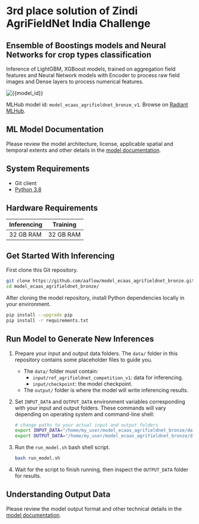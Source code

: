# 3rd place solution of Zindi AgriFieldNet India Challenge


## Ensemble of Boostings models and Neural Networks for crop types classification 

Inference of LightGBM, XGBoost models, trained on aggregation field features and Neural Network models with Encoder to process raw field images and Dense layers to process numerical features.

![{{model_id}}](https://radiantmlhub.blob.core.windows.net/frontend-dataset-images/odk_sample_agricultural_dataset.png)

MLHub model id: `model_ecaas_agrifieldnet_bronze_v1`. Browse on [Radiant MLHub](https://mlhub.earth/model/model_ecaas_agrifieldnet_bronze_v1).

## ML Model Documentation

Please review the model architecture, license, applicable spatial and temporal extents
and other details in the [model documentation](/docs/index.md).

## System Requirements

* Git client
* [Python 3.8](https://www.python.org)

## Hardware Requirements

|Inferencing|Training|
|-----------|--------|
|32 GB RAM | 32 GB RAM|

## Get Started With Inferencing

First clone this Git repository.

```bash
git clone https://github.com/aaflow/model_ecaas_agrifieldnet_bronze.git
cd model_ecaas_agrifieldnet_bronze/
```

After cloning the model repository, install Python dependencies locally in your environment.

```bash
pip install --upgrade pip
pip install -r requirements.txt
```


## Run Model to Generate New Inferences

1. Prepare your input and output data folders. The `data/` folder in this repository
    contains some placeholder files to guide you.

    * The `data/` folder must contain:
        * `input/ref_agrifieldnet_competition_v1`: data for inferencing.
        * `input/checkpoint`: the model checkpoint.
    * The `output/` folder is where the model will write inferencing results.

2. Set `INPUT_DATA` and `OUTPUT_DATA` environment variables corresponding with
    your input and output folders. These commands will vary depending on operating
    system and command-line shell:

    ```bash
    # change paths to your actual input and output folders
    export INPUT_DATA="/home/my_user/model_ecaas_agrifieldnet_bronze/data/input/"
    export OUTPUT_DATA="/home/my_user/model_ecaas_agrifieldnet_bronze/data/output/"
    ```

3. Run the `run_model.sh` bash shell script.

    ```bash
    bash run_model.sh
    ```

4. Wait for the script to finish running, then inspect the
`OUTPUT_DATA` folder for results.


## Understanding Output Data

Please review the model output format and other technical details in the [model
documentation](/docs/index.md).
